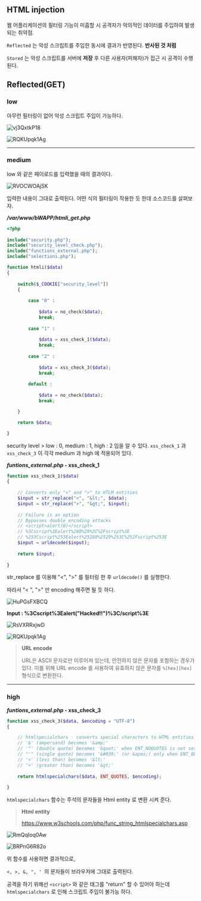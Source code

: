 ## HTML injection



웹 어플리케이션의 필터링 기능이 미흡할 시 공격자가 악의적인 데이터를 주입하여 발생되는 취약점.

`Reflected` 는 악성 스크립트를 주입한 동시에 결과가 반영된다. **반사된 것 처럼**

`Stored` 는 악성 스크립트를 서버에 **저장** 후 다른 사용자(피해자)가 접근 시 공격이 수행된다.

## Reflected(GET)



### __low__

아무런 필터링이 없어 악성 스크립트 주입이 가능하다.

![vj3QxtkP18](https://user-images.githubusercontent.com/79683414/132443902-48467661-941e-4052-b470-ce644770c19a.png)

![RQKUpqk1Ag](https://user-images.githubusercontent.com/79683414/132444632-31557f14-6496-4fa3-bc26-179e413fac4f.png)

_____

### __medium__

low 와 같은 페이로드를 입력했을 때의 결과이다.

![RVOCWOAjSK](https://user-images.githubusercontent.com/79683414/132601777-571bb19a-8a19-474f-96df-3d58555a76cf.png)

입력한 내용이 그대로 출력된다. 어떤 식의 필터링이 작용한 듯 한데 소스코드를 살펴보자.

___/var/www/bWAPP/htmli_get.php___

```php
<?php
    
include("security.php");
include("security_level_check.php");
include("functions_external.php");
include("selections.php");

function htmli($data)
{
         
    switch($_COOKIE["security_level"])
    {
        
        case "0" : 
            
            $data = no_check($data);            
            break;
        
        case "1" :
            
            $data = xss_check_1($data);
            break;
        
        case "2" :            
                       
            $data = xss_check_3($data);            
            break;
        
        default : 
            
            $data = no_check($data);            
            break;   

    }       

    return $data;

}
```

security level > low : 0, medium : 1, high : 2 임을 알 수 있다. `xss_check_1` 과 `xss_check_3` 이 각각 medium 과 high 에 적용되어 있다.

___funtions_external.php_ - xss_check_1__

```php
function xss_check_1($data)
{
    
    // Converts only "<" and ">" to HTLM entities    
    $input = str_replace("<", "&lt;", $data);
    $input = str_replace(">", "&gt;", $input);
    
    // Failure is an option
    // Bypasses double encoding attacks   
    // <script>alert(0)</script>
    // %3Cscript%3Ealert%280%29%3C%2Fscript%3E
    // %253Cscript%253Ealert%25280%2529%253C%252Fscript%253E
    $input = urldecode($input);
    
    return $input;
    
}
```

str_replace 를 이용해 "<", ">" 를 필터링 한 후 `urldecode()` 를 실행한다.

따라서 "< ", ">" 만 encoding 해주면 될 듯 하다.

![HuPGsFXBCQ](https://user-images.githubusercontent.com/79683414/132602990-1914adb3-b05e-49cb-a6fb-48fc4535924d.png)



__Input : %3Cscript%3Ealert("Hacked!!")%3C/script%3E__

![RsVXRRxjwD](https://user-images.githubusercontent.com/79683414/132603215-be7d17eb-078c-4693-9d84-07ab6dbfdade.png)

![RQKUpqk1Ag](https://user-images.githubusercontent.com/79683414/132444632-31557f14-6496-4fa3-bc26-179e413fac4f.png)

> **URL encode**
>
> URL은 ASCII 문자로만 이루어져 있는데, 안전하지 않은 문자를 포함하는 경우가 있다. 이를 위해 URL encode 를 사용하여 유효하지 않은 문자를 `%[hex][hex]` 형식으로 변환한다.

___

### __high__

___funtions_external.php_ - xss_check_3__

```php
function xss_check_3($data, $encoding = "UTF-8")
{

    // htmlspecialchars - converts special characters to HTML entities    
    // '&' (ampersand) becomes '&amp;' 
    // '"' (double quote) becomes '&quot;' when ENT_NOQUOTES is not set
    // "'" (single quote) becomes '&#039;' (or &apos;) only when ENT_QUOTES is set
    // '<' (less than) becomes '&lt;'
    // '>' (greater than) becomes '&gt;'  
    
    return htmlspecialchars($data, ENT_QUOTES, $encoding);
       
}
```

`htmlspecialchars` 함수는 주석의 문자들을 Html entity 로 변환 시켜 준다. 

> __Html entity__
>
>  https://www.w3schools.com/php/func_string_htmlspecialchars.asp



![RmQqIoq0Aw](https://user-images.githubusercontent.com/79683414/132607960-ece4a1c5-ddf1-4915-bc7f-77e1ba8366dc.png)

![BRPnG6R82o](https://user-images.githubusercontent.com/79683414/132607964-1871d49e-5078-4cbe-b61b-2bd16836f6b0.png)



위 함수를 사용하면 결과적으로,

 `<, >, &, ", ' `의 문자들이 브라우저에 그대로 출력된다.



공격을 하기 위해선 `<script>` 와 같은 태그를 "return" 할 수 있어야 하는데 `htmlspecialchars` 로 인해 스크립트 주입이 불가능 하다.
